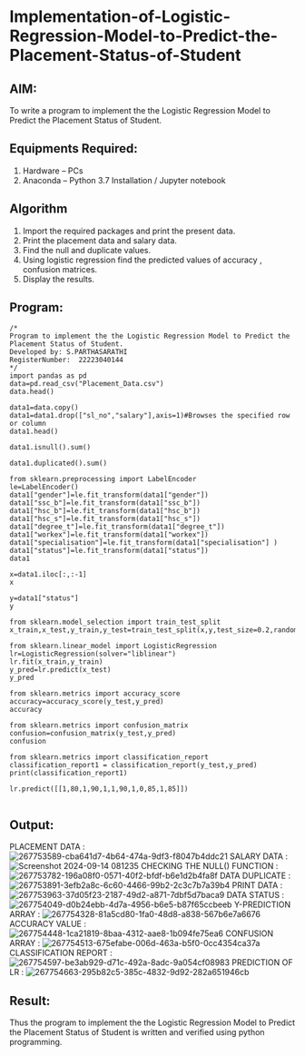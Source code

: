 # Implementation-of-Logistic-Regression-Model-to-Predict-the-Placement-Status-of-Student

## AIM:
To write a program to implement the the Logistic Regression Model to Predict the Placement Status of Student.

## Equipments Required:
1. Hardware – PCs
2. Anaconda – Python 3.7 Installation / Jupyter notebook

## Algorithm
1. Import the required packages and print the present data.
2. Print the placement data and salary data.
3. Find the null and duplicate values.
4. Using logistic regression find the predicted values of accuracy , confusion matrices.
5. Display the results.
 

## Program:
```
/*
Program to implement the the Logistic Regression Model to Predict the Placement Status of Student.
Developed by: S.PARTHASARATHI
RegisterNumber:  22223040144
*/
import pandas as pd
data=pd.read_csv("Placement_Data.csv")
data.head()

data1=data.copy()
data1=data1.drop(["sl_no","salary"],axis=1)#Browses the specified row or column
data1.head()

data1.isnull().sum()

data1.duplicated().sum()

from sklearn.preprocessing import LabelEncoder
le=LabelEncoder()
data1["gender"]=le.fit_transform(data1["gender"])
data1["ssc_b"]=le.fit_transform(data1["ssc_b"])
data1["hsc_b"]=le.fit_transform(data1["hsc_b"])
data1["hsc_s"]=le.fit_transform(data1["hsc_s"])
data1["degree_t"]=le.fit_transform(data1["degree_t"])
data1["workex"]=le.fit_transform(data1["workex"])
data1["specialisation"]=le.fit_transform(data1["specialisation"] )     
data1["status"]=le.fit_transform(data1["status"])       
data1 

x=data1.iloc[:,:-1]
x

y=data1["status"]
y

from sklearn.model_selection import train_test_split
x_train,x_test,y_train,y_test=train_test_split(x,y,test_size=0.2,random_state=0)

from sklearn.linear_model import LogisticRegression
lr=LogisticRegression(solver="liblinear")
lr.fit(x_train,y_train)
y_pred=lr.predict(x_test)
y_pred

from sklearn.metrics import accuracy_score
accuracy=accuracy_score(y_test,y_pred)
accuracy

from sklearn.metrics import confusion_matrix
confusion=confusion_matrix(y_test,y_pred)
confusion

from sklearn.metrics import classification_report
classification_report1 = classification_report(y_test,y_pred)
print(classification_report1)

lr.predict([[1,80,1,90,1,1,90,1,0,85,1,85]])


```

## Output:
PLACEMENT DATA :
![267753589-cba641d7-4b64-474a-9df3-f8047b4ddc21](https://github.com/user-attachments/assets/34587395-c59d-4e49-b179-9cb718b9793f)
SALARY DATA :
![Screenshot 2024-09-14 081235](https://github.com/user-attachments/assets/29c0b085-a480-4cf6-9be9-f2ea7e76acf4)
CHECKING THE NULL() FUNCTION :
![267753782-196a08f0-0571-40f2-bfdf-b6e1d2b4fa8f](https://github.com/user-attachments/assets/83a42d0c-06c3-4a3d-aa86-c8b999582504)
DATA DUPLICATE :
![267753891-3efb2a8c-6c60-4466-99b2-2c3c7b7a39b4](https://github.com/user-attachments/assets/f7447530-65d8-45cc-8c76-7aa390b19078)
PRINT DATA :
![267753963-37d05f23-2187-49d2-a871-7dbf5d7baca9](https://github.com/user-attachments/assets/8d335070-fb0c-4a19-804e-b53f16540c16)
DATA STATUS :
![267754049-d0b24ebb-4d7a-4956-b6e5-b87f65ccbeeb](https://github.com/user-attachments/assets/16cfb0ad-7c28-48b7-903b-a39d7ec9d9f2)
Y-PREDICTION ARRAY :
![267754328-81a5cd80-1fa0-48d8-a838-567b6e7a6676](https://github.com/user-attachments/assets/2995ebec-8b91-4252-9052-b6018a2ea9eb)
ACCURACY VALUE :
![267754448-1ca21819-8baa-4312-aae8-1b094fe75ea6](https://github.com/user-attachments/assets/558b751a-30b1-461d-b4b2-d4e50cf5e33f)
CONFUSION ARRAY :
![267754513-675efabe-006d-463a-b5f0-0cc4354ca37a](https://github.com/user-attachments/assets/acc994d0-5fee-4980-92b9-c5285b29ecb9)
CLASSIFICATION REPORT :
![267754597-be3ab929-d71c-492a-8adc-9a054cf08983](https://github.com/user-attachments/assets/9dd9e5e8-dbaf-4f77-88ca-652c032f46e7)
PREDICTION OF LR :
![267754663-295b82c5-385c-4832-9d92-282a651946cb](https://github.com/user-attachments/assets/4dfe234b-b5ad-42d4-b719-77ccbc2441c8)


## Result:
Thus the program to implement the the Logistic Regression Model to Predict the Placement Status of Student is written and verified using python programming.
